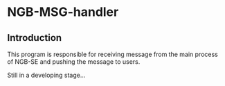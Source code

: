 # NGB-MSG-handler

## Introduction

This program is responsible for receiving message from the main process of NGB-SE and pushing the message to users.

Still in a developing stage...
